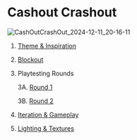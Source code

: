 # Cashout Crashout

![CashOutCrashOut_2024-12-11_20-16-11](https://github.com/user-attachments/assets/de3910bb-ee32-491e-9da0-9075168a20f6)

1. [Theme & Inspiration](theme.md)

2. [Blockout](Blockout.md)

3. Playtesting Rounds

    3A. [Round 1](playtest1.md)

    3B. [Round 2](playtest2.md)

4. [Iteration & Gameplay](iteration.md)

5. [Lighting & Textures](light.md)

